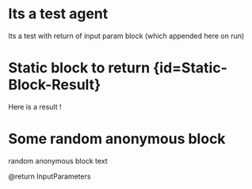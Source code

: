 # Its a test agent
Its a test with return of input param block (which appended here on run)

# Static block to return {id=Static-Block-Result}
Here is a result !

# Some random anonymous block
random anonymous block text

@return InputParameters